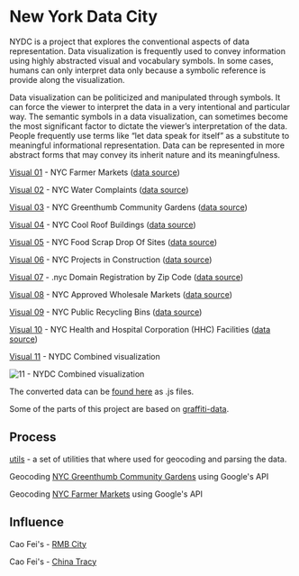 # New York Data City
NYDC is a project that explores the conventional aspects of data representation. Data visualization is frequently used to convey information using highly abstracted visual and vocabulary symbols. In some cases, humans can only interpret data only because a symbolic reference is provide along the visualization.

Data visualization can be politicized and manipulated through symbols. It can force the viewer to interpret the data in a very intentional and particular way. The semantic symbols in a data visualization, can sometimes become the most significant factor to dictate the viewer’s interpretation of the data. People frequently use terms like “let data speak for itself” as a substitute to meaningful informational representation. Data can be represented in more abstract forms that may convey its inherit nature and its meaningfulness.

[Visual 01](https://mbrav.github.io/nydc/01/index.html) - NYC Farmer Markets ([data source](https://data.cityofnewyork.us/Health/New-York-City-Farmers-Markets/j8gx-kc43/data))

[Visual 02](https://mbrav.github.io/nydc/02/index.html) - NYC Water Complaints ([data source](https://data.cityofnewyork.us/Environment/Water-Quality-complaints/qfe3-6dkn/data))

[Visual 03](https://mbrav.github.io/nydc/03/index.html) - NYC Greenthumb Community Gardens ([data source](https://data.cityofnewyork.us/Environment/NYC-Greenthumb-Community-Gardens/ajxm-kzmj))

[Visual 04](https://mbrav.github.io/nydc/04/index.html) - NYC Cool Roof Buildings ([data source](https://data.cityofnewyork.us/Environment/NYC-Cool-Roofs-Buildings/uuxn-wzxe/data))

[Visual 05](https://mbrav.github.io/nydc/05/index.html) - NYC Food Scrap Drop Of Sites ([data source](https://data.cityofnewyork.us/Environment/Food-Scrap-Drop-Off-Sites/rmmq-46n5/data))

[Visual 06](https://mbrav.github.io/nydc/06/index.html) - NYC Projects in Construction ([data source](https://nycopendata.socrata.com/Housing-Development/Projects-in-Construction-Map/dzgh-ja44/data))

[Visual 07](https://mbrav.github.io/nydc/07/index.html) - .nyc Domain Registration by Zip Code ([data source](https://data.cityofnewyork.us/Business/-nyc-Domain-Registrations-by-Zip-Code/ymvu-4x4s/data))

[Visual 08](https://mbrav.github.io/nydc/08/index.html) - NYC Approved Wholesale Markets ([data source](https://data.cityofnewyork.us/Business/Approved-registrants-in-the-wholesale-markets/sapz-4gsi))

[Visual 09](https://mbrav.github.io/nydc/09/index.html) - NYC Public Recycling Bins ([data source](https://data.cityofnewyork.us/Environment/Public-Recycling-Bins/sxx4-xhzg/data))

[Visual 10](https://mbrav.github.io/nydc/10/index.html) - NYC Health and Hospital Corporation (HHC) Facilities ([data source](https://data.cityofnewyork.us/Health/NYC-Health-and-Hospitals-Corporation-Facilities/ymhw-9cz9/data))

[Visual 11](https://mbrav.github.io/nydc/11/index.html) - NYDC Combined visualization

![11 - NYDC Combined visualization](http://i.imgur.com/qU7KqxJ.png)

The converted data can be [found here](https://github.com/mbrav/nydc/tree/master/data) as .js files.

Some of the parts of this project are based on [graffiti-data](https://github.com/mbrav/nydc/tree/master/graffiti).

## Process

[utils](https://github.com/mbrav/nydc/tree/master/utils) - a set of utilities that where used for geocoding and parsing the data.

Geocoding [NYC Greenthumb Community Gardens](https://youtu.be/WlM96wBV5nU) using Google's API

Geocoding [NYC Farmer Markets](https://youtu.be/byGIZ4QIHOM) using Google's API

## Influence

Cao Fei's - [RMB City](https://www.youtube.com/watch?v=9MhfATPZA0g)

Cao Fei's - [China Tracy](https://www.youtube.com/watch?v=5vcR7OkzHkI)
